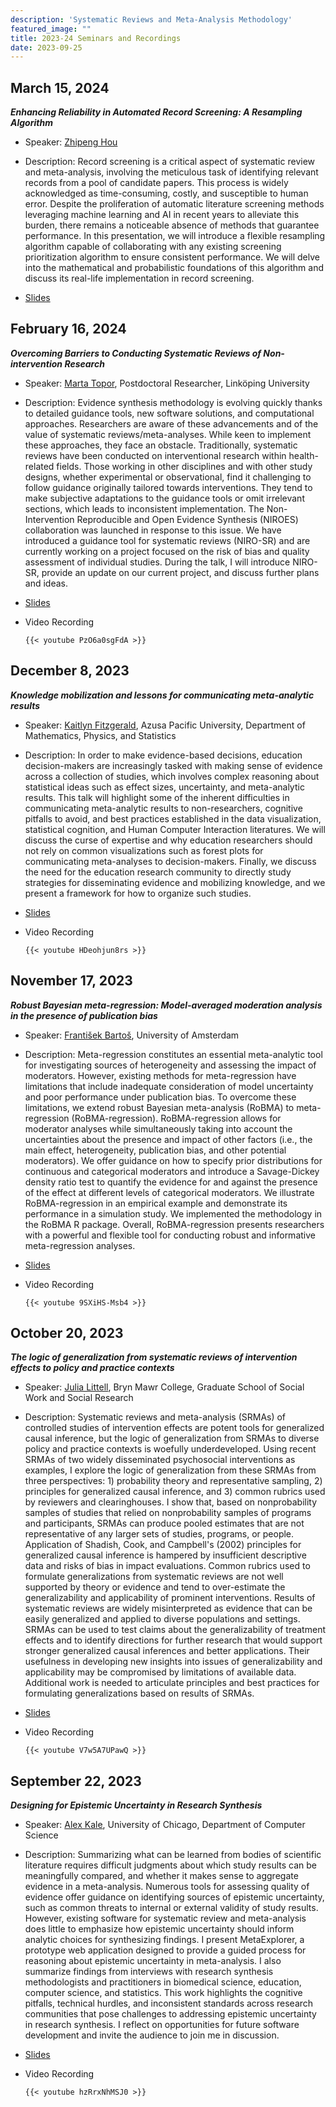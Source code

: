 ```yaml
---
description: 'Systematic Reviews and Meta-Analysis Methodology'
featured_image: ""
title: 2023-24 Seminars and Recordings
date: 2023-09-25
---
```

## March 15, 2024

***Enhancing Reliability in Automated Record Screening: A Resampling Algorithm***

- Speaker: [Zhipeng Hou](https://zhipenghoustat.github.io/)

- Description: Record screening is a critical aspect of systematic review and meta-analysis, involving the meticulous task of identifying relevant records from a pool of candidate papers. This process is widely acknowledged as time-consuming, costly, and susceptible to human error. Despite the proliferation of automatic literature screening methods leveraging machine learning and AI in recent years to alleviate this burden, there remains a noticeable absence of methods that guarantee performance. In this presentation, we will introduce a flexible resampling algorithm capable of collaborating with any existing screening prioritization algorithm to ensure consistent performance. We will delve into the mathematical and probabilistic foundations of this algorithm and discuss its real-life implementation in record screening.

-   [Slides](../seminar_20_automated_screening.pdf)

## February 16, 2024

***Overcoming Barriers to Conducting Systematic Reviews of Non-intervention Research***

-   Speaker: [Marta Topor](https://orcid.org/0000-0003-3761-392X), Postdoctoral Researcher, Linköping University

-   Description: Evidence synthesis methodology is evolving quickly thanks to detailed guidance tools, new software solutions, and computational approaches. Researchers are aware of these advancements and of the value of systematic reviews/meta-analyses. While keen to implement these approaches, they face an obstacle. Traditionally, systematic reviews have been conducted on interventional research within health-related fields. Those working in other disciplines and with other study designs, whether experimental or observational, find it challenging to follow guidance originally tailored towards interventions. They tend to make subjective adaptations to the guidance tools or omit irrelevant sections, which leads to inconsistent implementation. The Non-Intervention Reproducible and Open Evidence Synthesis (NIROES) collaboration was launched in response to this issue. We have introduced a guidance tool for systematic reviews (NIRO-SR) and are currently working on a project focused on the risk of bias and quality assessment of individual studies. During the talk, I will introduce NIRO-SR, provide an update on our current project, and discuss further plans and ideas.

-   [Slides](../seminar_19_nonintervention.pdf)

-   Video Recording

        {{< youtube PzO6a0sgFdA >}}

## December 8, 2023

***Knowledge mobilization and lessons for communicating meta-analytic results***

-   Speaker: [Kaitlyn Fitzgerald](https://www.apu.edu/clas/faculty/kfitzgerald/), Azusa Pacific University, Department of Mathematics, Physics, and Statistics

-   Description: In order to make evidence-based decisions, education decision-makers are increasingly tasked with making sense of evidence across a collection of studies, which involves complex reasoning about statistical ideas such as effect sizes, uncertainty, and meta-analytic results. This talk will highlight some of the inherent difficulties in communicating meta-analytic results to non-researchers, cognitive pitfalls to avoid, and best practices established in the data visualization, statistical cognition, and Human Computer Interaction literatures. We will discuss the curse of expertise and why education researchers should not rely on common visualizations such as forest plots for communicating meta-analyses to decision-makers. Finally, we discuss the need for the education research community to directly study strategies for disseminating evidence and mobilizing knowledge, and we present a framework for how to organize such studies.

-   [Slides](../seminar_18_knowledge_mobilization.pdf)

-   Video Recording

        {{< youtube HDeohjun8rs >}}

## November 17, 2023

***Robust Bayesian meta-regression: Model-averaged moderation analysis in the presence of publication bias***

-   Speaker: [František Bartoš](https://www.frantisek-bartos.info/), University of Amsterdam

-   Description: Meta-regression constitutes an essential meta-analytic tool for investigating sources of heterogeneity and assessing the impact of moderators. However, existing methods for meta-regression have limitations that include inadequate consideration of model uncertainty and poor performance under publication bias. To overcome these limitations, we extend robust Bayesian meta-analysis (RoBMA) to meta-regression (RoBMA-regression). RoBMA-regression allows for moderator analyses while simultaneously taking into account the uncertainties about the presence and impact of other factors (i.e., the main effect, heterogeneity, publication bias, and other potential moderators). We offer guidance on how to specify prior distributions for continuous and categorical moderators and introduce a Savage-Dickey density ratio test to quantify the evidence for and against the presence of the effect at different levels of categorical moderators. We illustrate RoBMA-regression in an empirical example and demonstrate its performance in a simulation study. We implemented the methodology in the RoBMA R package. Overall, RoBMA-regression presents researchers with a powerful and flexible tool for conducting robust and informative meta-regression analyses.

-   [Slides](../seminar_17_ROBMA.pdf)

-   Video Recording

        {{< youtube 9SXiHS-Msb4 >}}

## October 20, 2023

***The logic of generalization from systematic reviews of intervention effects to policy and practice contexts***

-   Speaker: [Julia Littell](https://www.brynmawr.edu/inside/people/julia-h-littell), Bryn Mawr College, Graduate School of Social Work and Social Research

-   Description: Systematic reviews and meta-analysis (SRMAs) of controlled studies of intervention effects are potent tools for generalized causal inference, but the logic of generalization from SRMAs to diverse policy and practice contexts is woefully underdeveloped. Using recent SRMAs of two widely disseminated psychosocial interventions as examples, I explore the logic of generalization from these SRMAs from three perspectives: 1) probability theory and representative sampling, 2) principles for generalized causal inference, and 3) common rubrics used by reviewers and clearinghouses. I show that, based on nonprobability samples of studies that relied on nonprobability samples of programs and participants, SRMAs can produce pooled estimates that are not representative of any larger sets of studies, programs, or people. Application of Shadish, Cook, and Campbell's (2002) principles for generalized causal inference is hampered by insufficient descriptive data and risks of bias in impact evaluations. Common rubrics used to formulate generalizations from systematic reviews are not well supported by theory or evidence and tend to over-estimate the generalizability and applicability of prominent interventions. Results of systematic reviews are widely misinterpreted as evidence that can be easily generalized and applied to diverse populations and settings. SRMAs can be used to test claims about the generalizability of treatment effects and to identify directions for further research that would support stronger generalized causal inferences and better applications. Their usefulness in developing new insights into issues of generalizability and applicability may be compromised by limitations of available data. Additional work is needed to articulate principles and best practices for formulating generalizations based on results of SRMAs.

-   [Slides](../seminar_16_generalization.pdf)

-   Video Recording

        {{< youtube V7w5A7UPawQ >}}

## September 22, 2023

***Designing for Epistemic Uncertainty in Research Synthesis***

-   Speaker: [Alex Kale](https://cs.uchicago.edu/people/alex-kale/), University of Chicago, Department of Computer Science

-   Description: Summarizing what can be learned from bodies of scientific literature requires difficult judgments about which study results can be meaningfully compared, and whether it makes sense to aggregate evidence in a meta-analysis. Numerous tools for assessing quality of evidence offer guidance on identifying sources of epistemic uncertainty, such as common threats to internal or external validity of study results. However, existing software for systematic review and meta-analysis does little to emphasize how epistemic uncertainty should inform analytic choices for synthesizing findings. I present MetaExplorer, a prototype web application designed to provide a guided process for reasoning about epistemic uncertainty in meta-analysis. I also summarize findings from interviews with research synthesis methodologists and practitioners in biomedical science, education, computer science, and statistics. This work highlights the cognitive pitfalls, technical hurdles, and inconsistent standards across research communities that pose challenges to addressing epistemic uncertainty in research synthesis. I reflect on opportunities for future software development and invite the audience to join me in discussion.

-   [Slides](../seminar_15_metaexplorer.pdf)

-   Video Recording

        {{< youtube hzRrxNhMSJ0 >}}
